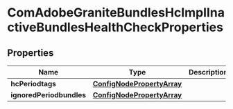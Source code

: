 
# ComAdobeGraniteBundlesHcImplInactiveBundlesHealthCheckProperties

## Properties
Name | Type | Description | Notes
------------ | ------------- | ------------- | -------------
**hcPeriodtags** | [**ConfigNodePropertyArray**](ConfigNodePropertyArray.md) |  |  [optional]
**ignoredPeriodbundles** | [**ConfigNodePropertyArray**](ConfigNodePropertyArray.md) |  |  [optional]



